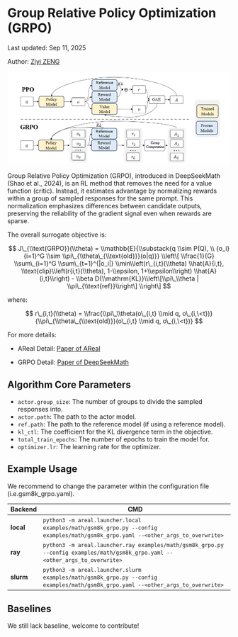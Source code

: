 # Group Relative Policy Optimization (GRPO)

Last updated: Sep 11, 2025

Author: [Ziyi ZENG](https://github.com/ZiyiTsang)

![alt text](../figures/grpo.png)

Group Relative Policy Optimization (GRPO), introduced in DeepSeekMath (Shao et al.,
2024), is an RL method that removes the need for a value function (critic). Instead, it
estimates advantage by normalizing rewards within a group of sampled responses for the
same prompt. This normalization emphasizes differences between candidate outputs,
preserving the reliability of the gradient signal even when rewards are sparse.

The overall surrogate objective is:

$$ J\_{\\text{GRPO}}(\\theta) = \\mathbb{E}{\\substack{q \\sim P(Q), \\ {o_i}{i=1}^G
\\sim \\pi\_{\\theta\_{\\text{old}}}(o|q)}} \\left\[ \\frac{1}{G} \\sum\_{i=1}^G
\\sum\_{t=1}^{|o_i|} \\min\\left(r\_{i,t}(\\theta) \\hat{A}{i,t},
\\text{clip}\\left(r{i,t}(\\theta), 1-\\epsilon, 1+\\epsilon\\right)
\\hat{A}{i,t}\\right) - \\beta D{\\mathrm{KL}}\\left\[\\pi\_\\theta |
\\pi\_{\\text{ref}}\\right\] \\right\] $$

where:

$$ r\_{i,t}(\\theta) = \\frac{\\pi\_\\theta(o\_{i,t} \\mid q,
o\_{i,\<t})}{\\pi\_{\\theta\_{\\text{old}}}(o\_{i,t} \\mid q, o\_{i,\<t})} $$

For more details:

- AReal Detail: [Paper of AReal](https://arxiv.org/abs/2505.24298)

- GRPO Detail: [Paper of DeepSeekMath](https://arxiv.org/pdf/2402.03300)

## Algorithm Core Parameters

- `actor.group_size`: The number of groups to divide the sampled responses into.
- `actor.path`: The path to the actor model.
- `ref.path`: The path to the reference model (if using a reference model).
- `kl_ctl`: The coefficient for the KL divergence term in the objective.
- `total_train_epochs`: The number of epochs to train the model for.
- `optimizer.lr`: The learning rate for the optimizer.

## Example Usage

We recommend to change the parameter within the configuration file
(i.e.gsm8k_grpo.yaml).

| Backend   | CMD                                                                                                                              |
| --------- | -------------------------------------------------------------------------------------------------------------------------------- |
| **local** | `python3 -m areal.launcher.local examples/math/gsm8k_grpo.py --config examples/math/gsm8k_grpo.yaml --<other_args_to_overwrite>` |
| **ray**   | `python3 -m areal.launcher.ray examples/math/gsm8k_grpo.py --config examples/math/gsm8k_grpo.yaml --<other_args_to_overwrite>`   |
| **slurm** | `python3 -m areal.launcher.slurm examples/math/gsm8k_grpo.py --config examples/math/gsm8k_grpo.yaml --<other_args_to_overwrite>` |

## Baselines

We still lack baseline, welcome to contribute!
